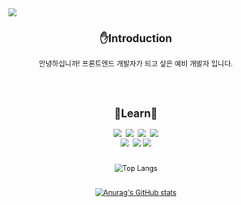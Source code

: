 <img src="https://capsule-render.vercel.app/api?type=slice&color=B2EBF4&height=300&section=header&text=Hello%20GitHub&desc=HyunGyeong&descAlign=85&descAlignY=40&rotate=20&fontAlign=70&fontAlignY=30&fontSize=70" />

<h2 align="center">✋Introduction</h2>
<p align="center">
  안녕하십니까! 프론트엔드 개발자가 되고 싶은 예비 개발자 입니다.
</p><br /><br />

<h2 align="center">📖Learn📖</h2>
<div align="center">
  <img src="https://img.shields.io/badge/Javascript-ffb13b?style=flat-square&logo=javascript&logoColor=white"/></a>&nbsp
  <img src="https://img.shields.io/badge/TypeScript-3178C6?style=flat-square&logo=TypeScript&logoColor=white"/></a>&nbsp
  <img src="https://img.shields.io/badge/HTML5-E34F26?style=flat-square&logo=HTML5&logoColor=white"/></a>&nbsp
  <img src="https://img.shields.io/badge/CSS3-1572B6?style=flat-square&logo=CSS3&logoColor=white"/></a><br />
  <img src="https://img.shields.io/badge/React-61DAFB?style=flat-square&logo=React&logoColor=white"/></a>&nbsp
  <img src="https://img.shields.io/badge/GitHub-181717?style=flat-square&logo=GitHub&logoColor=white"/></a>
  <img src="https://img.shields.io/badge/MySQL-4479A1?style=flat-square&logo=MySQL&logoColor=white"/></a><br /><br />
  
  ![Top Langs](https://github-readme-stats.vercel.app/api/top-langs/?username=anuraghazra&hide=GLSL,Astro,makefile,Rust,Go&layout=compact)<br /><br />

  [![Anurag's GitHub stats](https://github-readme-stats.vercel.app/api?username=HyunGyeong77)](https://github.com/anuraghazra/github-readme-stats)
</div>

